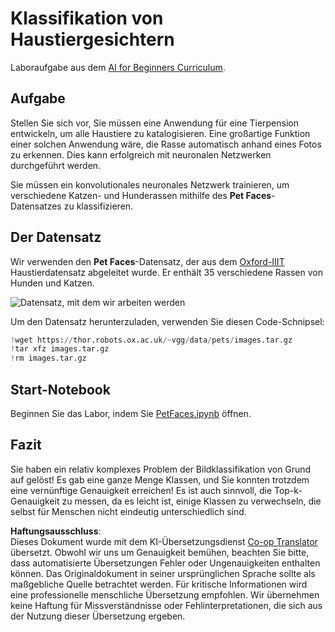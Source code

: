 <!--
CO_OP_TRANSLATOR_METADATA:
{
  "original_hash": "f3d2cee9cb3c52160419e560c57a690e",
  "translation_date": "2025-08-24T09:36:20+00:00",
  "source_file": "lessons/4-ComputerVision/07-ConvNets/lab/README.md",
  "language_code": "de"
}
-->
# Klassifikation von Haustiergesichtern

Laboraufgabe aus dem [AI for Beginners Curriculum](https://github.com/microsoft/ai-for-beginners).

## Aufgabe

Stellen Sie sich vor, Sie müssen eine Anwendung für eine Tierpension entwickeln, um alle Haustiere zu katalogisieren. Eine großartige Funktion einer solchen Anwendung wäre, die Rasse automatisch anhand eines Fotos zu erkennen. Dies kann erfolgreich mit neuronalen Netzwerken durchgeführt werden.

Sie müssen ein konvolutionales neuronales Netzwerk trainieren, um verschiedene Katzen- und Hunderassen mithilfe des **Pet Faces**-Datensatzes zu klassifizieren.

## Der Datensatz

Wir verwenden den **Pet Faces**-Datensatz, der aus dem [Oxford-IIIT](https://www.robots.ox.ac.uk/~vgg/data/pets/) Haustierdatensatz abgeleitet wurde. Er enthält 35 verschiedene Rassen von Hunden und Katzen.

![Datensatz, mit dem wir arbeiten werden](../../../../../../lessons/4-ComputerVision/07-ConvNets/lab/images/data.png)

Um den Datensatz herunterzuladen, verwenden Sie diesen Code-Schnipsel:

```python
!wget https://thor.robots.ox.ac.uk/~vgg/data/pets/images.tar.gz
!tar xfz images.tar.gz
!rm images.tar.gz
```

## Start-Notebook

Beginnen Sie das Labor, indem Sie [PetFaces.ipynb](../../../../../../lessons/4-ComputerVision/07-ConvNets/lab/PetFaces.ipynb) öffnen.

## Fazit

Sie haben ein relativ komplexes Problem der Bildklassifikation von Grund auf gelöst! Es gab eine ganze Menge Klassen, und Sie konnten trotzdem eine vernünftige Genauigkeit erreichen! Es ist auch sinnvoll, die Top-k-Genauigkeit zu messen, da es leicht ist, einige Klassen zu verwechseln, die selbst für Menschen nicht eindeutig unterschiedlich sind.

**Haftungsausschluss**:  
Dieses Dokument wurde mit dem KI-Übersetzungsdienst [Co-op Translator](https://github.com/Azure/co-op-translator) übersetzt. Obwohl wir uns um Genauigkeit bemühen, beachten Sie bitte, dass automatisierte Übersetzungen Fehler oder Ungenauigkeiten enthalten können. Das Originaldokument in seiner ursprünglichen Sprache sollte als maßgebliche Quelle betrachtet werden. Für kritische Informationen wird eine professionelle menschliche Übersetzung empfohlen. Wir übernehmen keine Haftung für Missverständnisse oder Fehlinterpretationen, die sich aus der Nutzung dieser Übersetzung ergeben.